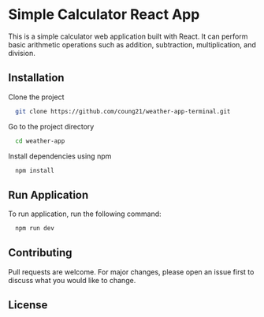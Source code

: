 
# Simple Calculator React App

This is a simple calculator web application built with React. It can perform basic arithmetic operations such as addition, subtraction, multiplication, and division.





## Installation

Clone the project

```bash
  git clone https://github.com/coung21/weather-app-terminal.git
```

Go to the project directory

```bash
  cd weather-app
```

Install dependencies using npm

```bash
  npm install
```



## Run Application

To run application, run the following command:

```bash
  npm run dev
```





## Contributing

Pull requests are welcome. For major changes, please open an issue first to discuss what you would like to change.


## License






